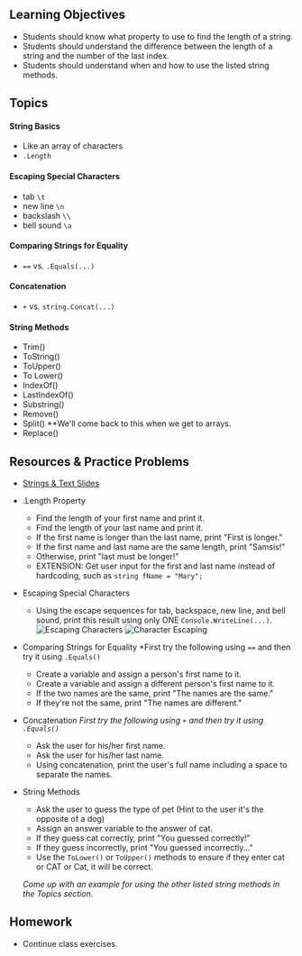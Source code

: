 ## Learning Objectives
- Students should know what property to use to find the length of a string.
- Students should understand the difference between the length of a string and the number of the last index.
- Students should understand when and how to use the listed string methods.

## Topics
#### String Basics
  - Like an array of characters
  - `.Length`

#### Escaping Special Characters
  - tab `\t`
  - new line `\n`
  - backslash `\\`
  - bell sound `\a`

#### Comparing Strings for Equality
  - `==` vs. `.Equals(...)`

#### Concatenation 
  - `+` vs. `string.Concat(...)`

#### String Methods
  - Trim()
  - ToString()
  - ToUpper()
  - To Lower()
  - IndexOf()
  - LastIndexOf()
  - Substring()
  - Remove()
  - Split() **We'll come back to this when we get to arrays.
  - Replace()

## Resources & Practice Problems
- [Strings & Text Slides](https://docs.google.com/presentation/d/1s_6Fv0zKtNI53nvYdnBS-8ywgEkvuoWlwcR5JikHE4g/edit?usp=sharing)  
- .Length Property
  - Find the length of your first name and print it.
  - Find the length of your last name and print it.
  - If the first name is longer than the last name, print "First is longer."
  - If the first name and last name are the same length, print "Samsis!"
  - Otherwise, print "last must be longer!"
  - EXTENSION: Get user input for the first and last name instead of hardcoding, such as `string fName = "Mary";`
  
- Escaping Special Characters
  - Using the escape sequences for tab, backspace, new line, and bell sound, print this result using only ONE `Console.WriteLine(...)`.
  ![Escaping Characters](Images/Week1/CharacterEscaping.png)
  ![Character Escaping](WCCI-Spring2017-CLE/Images/CharacterEscaping.png)

- Comparing Strings for Equality
  *First try the following using `==` and then try it using `.Equals()`
  - Create a variable and assign a person's first name to it.
  - Create a variable and assign a different person's first name to it.
  - If the two names are the same, print "The names are the same."
  - If they're not the same, print "The names are different."

- Concatenation
  *First try the following using `+` and then try it using `.Equals()`* 
  - Ask the user for his/her first name.
  - Ask the user for his/her last name.
  - Using concatenation, print the user's full name including a space to separate the names.
  
- String Methods
  - Ask the user to guess the type of pet (Hint to the user it's the opposite of a dog)
  - Assign an answer variable to the answer of cat.
  - If they guess cat correctly, print "You guessed correctly!"
  - If they guess incorrectly, print "You guessed incorrectly..."
  - Use the `ToLower()` or `ToUpper()` methods to ensure if they enter cat or CAT or Cat, it will be correct.
  
  *Come up with an example for using the other listed string methods in the Topics section.*

## Homework
- Continue class exercises.
